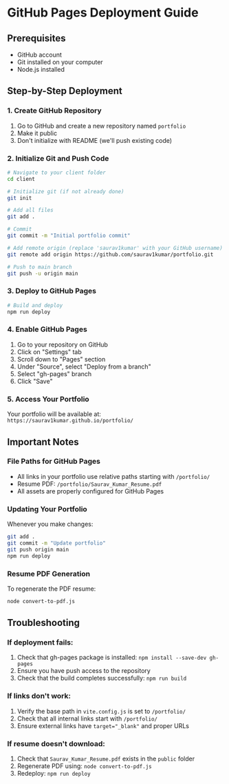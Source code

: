 # GitHub Pages Deployment Guide

## Prerequisites
- GitHub account
- Git installed on your computer
- Node.js installed

## Step-by-Step Deployment

### 1. Create GitHub Repository
1. Go to GitHub and create a new repository named `portfolio`
2. Make it public
3. Don't initialize with README (we'll push existing code)

### 2. Initialize Git and Push Code
```bash
# Navigate to your client folder
cd client

# Initialize git (if not already done)
git init

# Add all files
git add .

# Commit
git commit -m "Initial portfolio commit"

# Add remote origin (replace 'saurav1kumar' with your GitHub username)
git remote add origin https://github.com/saurav1kumar/portfolio.git

# Push to main branch
git push -u origin main
```

### 3. Deploy to GitHub Pages
```bash
# Build and deploy
npm run deploy
```

### 4. Enable GitHub Pages
1. Go to your repository on GitHub
2. Click on "Settings" tab
3. Scroll down to "Pages" section
4. Under "Source", select "Deploy from a branch"
5. Select "gh-pages" branch
6. Click "Save"

### 5. Access Your Portfolio
Your portfolio will be available at: `https://saurav1kumar.github.io/portfolio/`

## Important Notes

### File Paths for GitHub Pages
- All links in your portfolio use relative paths starting with `/portfolio/`
- Resume PDF: `/portfolio/Saurav_Kumar_Resume.pdf`
- All assets are properly configured for GitHub Pages

### Updating Your Portfolio
Whenever you make changes:
```bash
git add .
git commit -m "Update portfolio"
git push origin main
npm run deploy
```

### Resume PDF Generation
To regenerate the PDF resume:
```bash
node convert-to-pdf.js
```

## Troubleshooting

### If deployment fails:
1. Check that gh-pages package is installed: `npm install --save-dev gh-pages`
2. Ensure you have push access to the repository
3. Check that the build completes successfully: `npm run build`

### If links don't work:
1. Verify the base path in `vite.config.js` is set to `/portfolio/`
2. Check that all internal links start with `/portfolio/`
3. Ensure external links have `target="_blank"` and proper URLs

### If resume doesn't download:
1. Check that `Saurav_Kumar_Resume.pdf` exists in the `public` folder
2. Regenerate PDF using: `node convert-to-pdf.js`
3. Redeploy: `npm run deploy` 